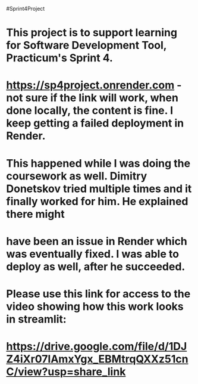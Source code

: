#Sprint4Project 
# This project is to support learning for Software Development Tool, Practicum's Sprint 4.

# https://sp4project.onrender.com - not sure if the link will work, when done locally, the content is fine. I keep getting a failed deployment in Render.
# This happened while I was doing the coursework as well. Dimitry Donetskov tried multiple times and it finally worked for him. He explained there might
# have been an issue in Render which was eventually fixed. I was able to deploy as well, after he succeeded.
# Please use this link for access to the video showing how this work looks in streamlit:
# https://drive.google.com/file/d/1DJZ4iXr07IAmxYgx_EBMtrqQXXz51cnC/view?usp=share_link
